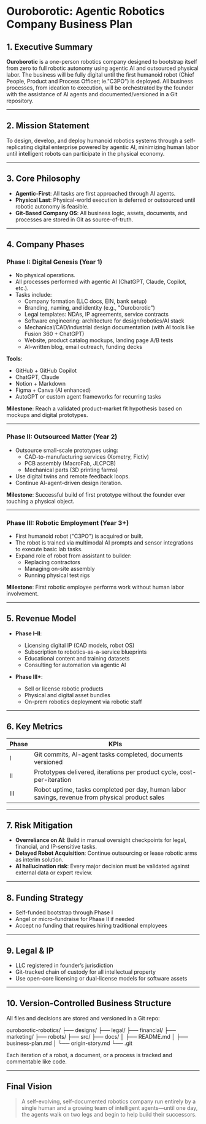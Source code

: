 # Ouroborotic: Agentic Robotics Company Business Plan

## 1. Executive Summary

**Ouroborotic** is a one-person robotics company designed to bootstrap itself from zero to full robotic autonomy using agentic AI and outsourced physical labor. The business will be fully digital until the first humanoid robot (Chief People, Product and Process Officer; ie."C3PO") is deployed. All business processes, from ideation to execution, will be orchestrated by the founder with the assistance of AI agents and documented/versioned in a Git repository.

---

## 2. Mission Statement

To design, develop, and deploy humanoid robotics systems through a self-replicating digital enterprise powered by agentic AI, minimizing human labor until intelligent robots can participate in the physical economy.

---

## 3. Core Philosophy

- **Agentic-First**: All tasks are first approached through AI agents.
- **Physical Last**: Physical-world execution is deferred or outsourced until robotic autonomy is feasible.
- **Git-Based Company OS**: All business logic, assets, documents, and processes are stored in Git as source-of-truth.

---

## 4. Company Phases

### Phase I: Digital Genesis (Year 1)
- No physical operations.
- All processes performed with agentic AI (ChatGPT, Claude, Copilot, etc.).
- Tasks include:
  - Company formation (LLC docs, EIN, bank setup)
  - Branding, naming, and identity (e.g., "Ouroborotic")
  - Legal templates: NDAs, IP agreements, service contracts
  - Software engineering: architecture for design/robotics/AI stack
  - Mechanical/CAD/industrial design documentation (with AI tools like Fusion 360 + ChatGPT)
  - Website, product catalog mockups, landing page A/B tests
  - AI-written blog, email outreach, funding decks

**Tools**:
- GitHub + GitHub Copilot
- ChatGPT, Claude
- Notion + Markdown
- Figma + Canva (AI enhanced)
- AutoGPT or custom agent frameworks for recurring tasks

**Milestone**: Reach a validated product-market fit hypothesis based on mockups and digital prototypes.

---

### Phase II: Outsourced Matter (Year 2)
- Outsource small-scale prototypes using:
  - CAD-to-manufacturing services (Xometry, Fictiv)
  - PCB assembly (MacroFab, JLCPCB)
  - Mechanical parts (3D printing farms)
- Use digital twins and remote feedback loops.
- Continue AI-agent-driven design iteration.

**Milestone**: Successful build of first prototype without the founder ever touching a physical object.

---

### Phase III: Robotic Employment (Year 3+)
- First humanoid robot ("C3PO") is acquired or built.
- The robot is trained via multimodal AI prompts and sensor integrations to execute basic lab tasks.
- Expand role of robot from assistant to builder:
  - Replacing contractors
  - Managing on-site assembly
  - Running physical test rigs

**Milestone**: First robotic employee performs work without human labor involvement.

---

## 5. Revenue Model

- **Phase I–II**:
  - Licensing digital IP (CAD models, robot OS)
  - Subscription to robotics-as-a-service blueprints
  - Educational content and training datasets
  - Consulting for automation via agentic AI

- **Phase III+**:
  - Sell or license robotic products
  - Physical and digital asset bundles
  - On-prem robotics deployment via robotic staff

---

## 6. Key Metrics

| Phase     | KPIs                            |
|-----------|----------------------------------|
| I         | Git commits, AI-agent tasks completed, documents versioned |
| II        | Prototypes delivered, iterations per product cycle, cost-per-iteration |
| III       | Robot uptime, tasks completed per day, human labor savings, revenue from physical product sales |

---

## 7. Risk Mitigation

- **Overreliance on AI**: Build in manual oversight checkpoints for legal, financial, and IP-sensitive tasks.
- **Delayed Robot Acquisition**: Continue outsourcing or lease robotic arms as interim solution.
- **AI hallucination risk**: Every major decision must be validated against external data or expert review.

---

## 8. Funding Strategy

- Self-funded bootstrap through Phase I
- Angel or micro-fundraise for Phase II if needed
- Accept no funding that requires hiring traditional employees

---

## 9. Legal & IP

- LLC registered in founder’s jurisdiction
- Git-tracked chain of custody for all intellectual property
- Use open-core licensing or dual-license models for software assets

---

## 10. Version-Controlled Business Structure

All files and decisions are stored and versioned in a Git repo:

ouroborotic-robotics/
├── designs/
├── legal/
├── financial/
├── marketing/
├── robots/
├── src/
├── docs/
│ ├── README.md
│ ├── business-plan.md
│ └── origin-story.md
└── .git


Each iteration of a robot, a document, or a process is tracked and commentable like code.

---

## Final Vision

> A self-evolving, self-documented robotics company run entirely by a single human and a growing team of intelligent agents—until one day, the agents walk on two legs and begin to help build their successors.


